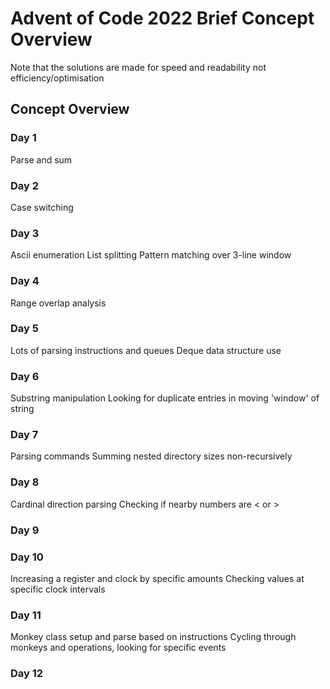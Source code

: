 # Advent of Code 2022 Brief Concept Overview
Note that the solutions are made for speed and readability not efficiency/optimisation

## Concept Overview
### Day 1
Parse and sum

### Day 2
Case switching

### Day 3
Ascii enumeration
List splitting
Pattern matching over 3-line window

### Day 4
Range overlap analysis

### Day 5
Lots of parsing instructions and queues
Deque data structure use

### Day 6
Substring manipulation
Looking for duplicate entries in moving 'window' of string

### Day 7
Parsing commands 
Summing nested directory sizes non-recursively

### Day 8
Cardinal direction parsing
Checking if nearby numbers are < or >

### Day 9

### Day 10
Increasing a register and clock by specific amounts
Checking values at specific clock intervals

### Day 11
Monkey class setup and parse based on instructions
Cycling through monkeys and operations, looking for specific events

### Day 12